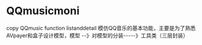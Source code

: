 # QQmusicmoni
copy QQmusic  function listanddetail
模仿QQ音乐的基本功能，主要是为了熟悉AVpayer和盒子设计模型，模型 --》对模型的分装-----》工具类（三层封装）
